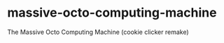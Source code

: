 massive-octo-computing-machine
==============================

The Massive Octo Computing Machine (cookie clicker remake)
